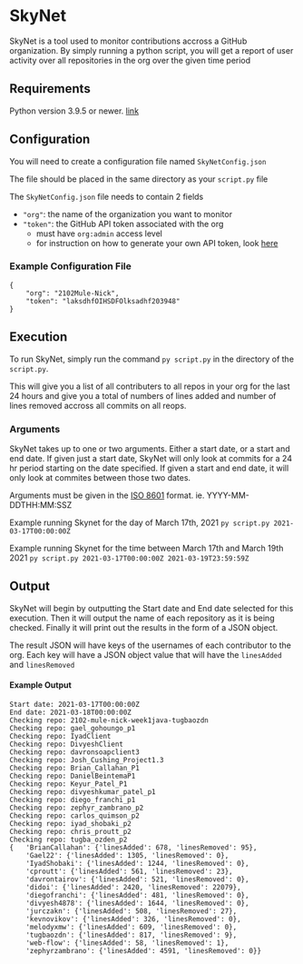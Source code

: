 # SkyNet

SkyNet is a tool used to monitor contributions accross a GitHub organization.  By simply running a python script, you will get a report of user activity over all repositories in the org over the given time period

## Requirements

Python version 3.9.5 or newer. [link](https://www.python.org/downloads/)

## Configuration

You will need to create a configuration file named `SkyNetConfig.json`

The file should be placed in the same directory as your `script.py` file

The `SkyNetConfig.json` file needs to contain 2 fields
- `"org"`: the name of the organization you want to monitor
- `"token"`: the GitHub API token associated with the org 
  - must have `org:admin` access level
  - for instruction on how to generate your own API token, look [here](https://docs.github.com/en/github/authenticating-to-github/keeping-your-account-and-data-secure/creating-a-personal-access-token)

### Example Configuration File

``` 
{
    "org": "2102Mule-Nick",
    "token": "laksdhfOIHSDFOlksadhf203948"
} 
```

## Execution

To run SkyNet, simply run the command `py script.py` in the directory of the `script.py`.

This will give you a list of all contributers to all repos in your org for the last 24 hours and give you a total of numbers of lines added and number of lines removed accross all commits on all reops.

### Arguments

SkyNet takes up to one or two arguments.  Either a start date, or a start and end date.  If given just a start date, SkyNet will only look at commits for a 24 hr period starting on the date specified.  If given a start and end date, it will only look at commites between those two dates.

Arguments must be given in the [ISO 8601](https://en.wikipedia.org/wiki/ISO_8601) format.  ie. YYYY-MM-DDTHH:MM:SSZ

Example running Skynet for the day of March 17th, 2021 `py script.py 2021-03-17T00:00:00Z`

Example running Skynet for the time between March 17th and March 19th 2021 `py script.py 2021-03-17T00:00:00Z 2021-03-19T23:59:59Z`

## Output

SkyNet will begin by outputting the Start date and End date selected for this execution.  Then it will output the name of each repository as it is being checked.  Finally it will print out the results in the form of a JSON object.

The result JSON will have keys of the usernames of each contributor to the org.  Each key will have a JSON object value that will have the `linesAdded` and  `linesRemoved`

#### Example Output

```
Start date: 2021-03-17T00:00:00Z
End date: 2021-03-18T00:00:00Z
Checking repo: 2102-mule-nick-week1java-tugbaozdn
Checking repo: gael_gohoungo_p1
Checking repo: IyadClient
Checking repo: DivyeshClient
Checking repo: davronsoapclient3
Checking repo: Josh_Cushing_Project1.3
Checking repo: Brian_Callahan_P1
Checking repo: DanielBeintemaP1
Checking repo: Keyur_Patel_P1
Checking repo: divyeshkumar_patel_p1
Checking repo: diego_franchi_p1
Checking repo: zephyr_zambrano_p2
Checking repo: carlos_quimson_p2
Checking repo: iyad_shobaki_p2
Checking repo: chris_proutt_p2
Checking repo: tugba_ozden_p2
{   'BrianCallahan': {'linesAdded': 678, 'linesRemoved': 95},
    'Gael22': {'linesAdded': 1305, 'linesRemoved': 0},
    'IyadShobaki': {'linesAdded': 1244, 'linesRemoved': 0},
    'cproutt': {'linesAdded': 561, 'linesRemoved': 23},
    'davrontairov': {'linesAdded': 521, 'linesRemoved': 0},
    'didoi': {'linesAdded': 2420, 'linesRemoved': 22079},
    'diegofranchi': {'linesAdded': 481, 'linesRemoved': 0},
    'divyesh4878': {'linesAdded': 1644, 'linesRemoved': 0},
    'jurczakn': {'linesAdded': 508, 'linesRemoved': 27},
    'kevnovikov': {'linesAdded': 326, 'linesRemoved': 0},
    'melodyxmw': {'linesAdded': 609, 'linesRemoved': 0},
    'tugbaozdn': {'linesAdded': 817, 'linesRemoved': 9},
    'web-flow': {'linesAdded': 58, 'linesRemoved': 1},
    'zephyrzambrano': {'linesAdded': 4591, 'linesRemoved': 0}}
    
```
